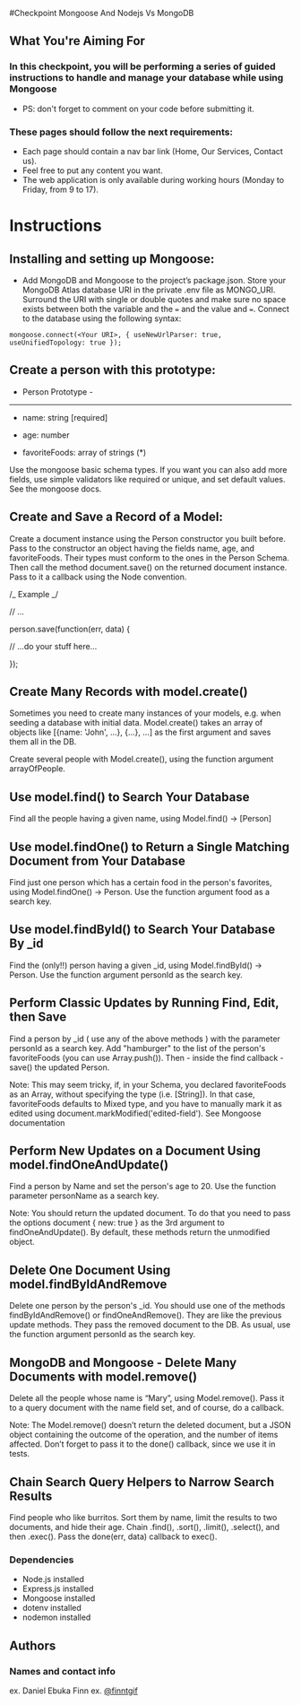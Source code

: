 ﻿#Checkpoint Mongoose And Nodejs Vs MongoDB

## What You're Aiming For

### In this checkpoint, you will be performing a series of guided instructions to handle and manage your database while using Mongoose

- PS: don't forget to comment on your code before submitting it.

### These pages should follow the next requirements:

- Each page should contain a nav bar link (Home, Our Services, Contact us).
- Feel free to put any content you want.
- The web application is only available during working hours (Monday to Friday, from 9 to 17).

# Instructions

## Installing and setting up Mongoose:

- Add MongoDB and Mongoose to the project’s package.json. Store your MongoDB Atlas database URI in the private .env file as MONGO_URI. Surround the URI with single or double quotes and make sure no space exists between both the variable and the `=` and the value and `=`. Connect to the database using the following syntax:

`mongoose.connect(<Your URI>, { useNewUrlParser: true, useUnifiedTopology: true }); `

## Create a person with this prototype:

- Person Prototype -

---

- name: string [required]

- age: number

- favoriteFoods: array of strings (\*)

Use the mongoose basic schema types. If you want you can also add more fields, use simple validators like required or unique, and set default values. See the mongoose docs.

## Create and Save a Record of a Model:

Create a document instance using the Person constructor you built before. Pass to the constructor an object having the fields name, age, and favoriteFoods. Their types must conform to the ones in the Person Schema. Then call the method document.save() on the returned document instance. Pass to it a callback using the Node convention.

/_ Example _/

// ...

person.save(function(err, data) {

// ...do your stuff here...

});

## Create Many Records with model.create()

Sometimes you need to create many instances of your models, e.g. when seeding a database with initial data. Model.create() takes an array of objects like [{name: 'John', ...}, {...}, ...] as the first argument and saves them all in the DB.

Create several people with Model.create(), using the function argument arrayOfPeople.

## Use model.find() to Search Your Database

Find all the people having a given name, using Model.find() -> [Person]

## Use model.findOne() to Return a Single Matching Document from Your Database

Find just one person which has a certain food in the person's favorites, using Model.findOne() -> Person. Use the function argument food as a search key.

## Use model.findById() to Search Your Database By \_id

Find the (only!!) person having a given \_id, using Model.findById() -> Person. Use the function argument personId as the search key.

## Perform Classic Updates by Running Find, Edit, then Save

Find a person by \_id ( use any of the above methods ) with the parameter personId as a search key. Add "hamburger" to the list of the person's favoriteFoods (you can use Array.push()). Then - inside the find callback - save() the updated Person.

Note: This may seem tricky, if, in your Schema, you declared favoriteFoods as an Array, without specifying the type (i.e. [String]). In that case, favoriteFoods defaults to Mixed type, and you have to manually mark it as edited using document.markModified('edited-field'). See Mongoose documentation

## Perform New Updates on a Document Using model.findOneAndUpdate()

Find a person by Name and set the person's age to 20. Use the function parameter personName as a search key.

Note: You should return the updated document. To do that you need to pass the options document { new: true } as the 3rd argument to findOneAndUpdate(). By default, these methods return the unmodified object.

## Delete One Document Using model.findByIdAndRemove

Delete one person by the person's \_id. You should use one of the methods findByIdAndRemove() or findOneAndRemove(). They are like the previous update methods. They pass the removed document to the DB. As usual, use the function argument personId as the search key.

## MongoDB and Mongoose - Delete Many Documents with model.remove()

Delete all the people whose name is “Mary”, using Model.remove(). Pass it to a query document with the name field set, and of course, do a callback.

Note: The Model.remove() doesn’t return the deleted document, but a JSON object containing the outcome of the operation, and the number of items affected. Don’t forget to pass it to the done() callback, since we use it in tests.

## Chain Search Query Helpers to Narrow Search Results

Find people who like burritos. Sort them by name, limit the results to two documents, and hide their age. Chain .find(), .sort(), .limit(), .select(), and then .exec(). Pass the done(err, data) callback to exec().

### Dependencies

- Node.js installed
- Express.js installed
- Mongoose installed
- dotenv installed
- nodemon installed

## Authors

### Names and contact info

ex. Daniel Ebuka Finn
ex. [@finntgif](https://instagram.com/finntgif)
